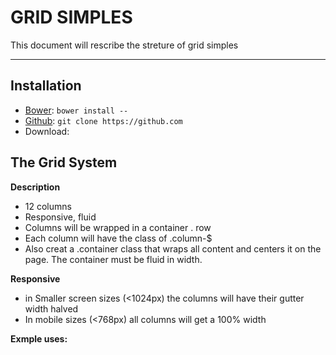 # GRID SIMPLES
This document will rescribe the streture of grid simples

---

## Installation 
* [Bower](http://bower.io/): `bower install --`
* [Github](http://github.com): `git clone https://github.com`
* Download:



## The Grid System

**Description**

- 12 columns
- Responsive, fluid
- Columns will be wrapped in a container . row
- Each column will have the class of .column-$
- Also creat a .container class that wraps all content and centers it on the page. The container must be fluid in width.

**Responsive**

- in Smaller screen sizes (<1024px) the columns will have their gutter width halved
- In mobile sizes (<768px) all columns will get a 100% width

**Exmple uses:**